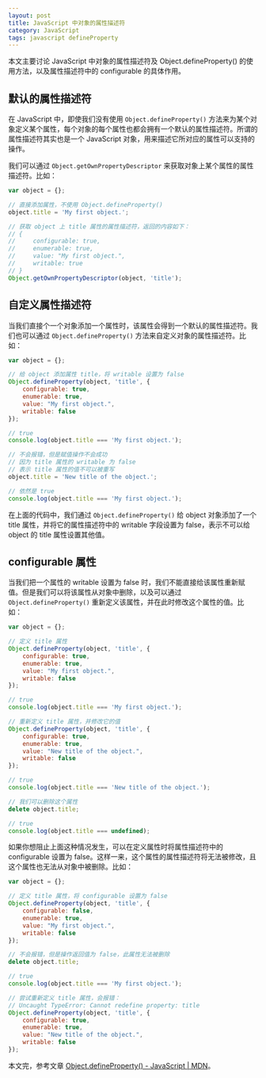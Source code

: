 ```yaml
---
layout: post
title: JavaScript 中对象的属性描述符
category: JavaScript
tags: javascript defineProperty
---
```


本文主要讨论 JavaScript 中对象的属性描述符及 Object.defineProperty() 的使用方法，以及属性描述符中的 configurable 的具体作用。

<!--more-->

## 默认的属性描述符

在 JavaScript 中，即使我们没有使用 `Object.defineProperty()` 方法来为某个对象定义某个属性，每个对象的每个属性也都会拥有一个默认的属性描述符。所谓的属性描述符其实也是一个 JavaScript 对象，用来描述它所对应的属性可以支持的操作。

我们可以通过 `Object.getOwnPropertyDescriptor` 来获取对象上某个属性的属性描述符。比如：

```js
var object = {};

// 直接添加属性，不使用 Object.defineProperty()
object.title = 'My first object.';

// 获取 object 上 title 属性的属性描述符，返回的内容如下：
// {
//     configurable: true,
//     enumerable: true,
//     value: "My first object.",
//     writable: true
// }
Object.getOwnPropertyDescriptor(object, 'title');
```

## 自定义属性描述符

当我们直接个一个对象添加一个属性时，该属性会得到一个默认的属性描述符。我们也可以通过 `Object.defineProperty()` 方法来自定义对象的属性描述符。比如：

```js
var object = {};

// 给 object 添加属性 title，将 writable 设置为 false
Object.defineProperty(object, 'title', {
    configurable: true,
    enumerable: true,
    value: "My first object.",
    writable: false
});

// true
console.log(object.title === 'My first object.');

// 不会报错，但是赋值操作不会成功
// 因为 title 属性的 writable 为 false
// 表示 title 属性的值不可以被重写
object.title = 'New title of the object.';

// 依然是 true
console.log(object.title === 'My first object.');
```

在上面的代码中，我们通过 `Object.defineProperty()` 给 object 对象添加了一个 title 属性，并将它的属性描述符中的 writable 字段设置为 false，表示不可以给 object 的 title 属性设置其他值。

## configurable 属性

当我们把一个属性的 writable 设置为 false 时，我们不能直接给该属性重新赋值。但是我们可以将该属性从对象中删除，以及可以通过 `Object.defineProperty()` 重新定义该属性，并在此时修改这个属性的值。比如：

```js
var object = {};

// 定义 title 属性
Object.defineProperty(object, 'title', {
    configurable: true,
    enumerable: true,
    value: "My first object.",
    writable: false
});

// true
console.log(object.title === 'My first object.');

// 重新定义 title 属性，并修改它的值
Object.defineProperty(object, 'title', {
    configurable: true,
    enumerable: true,
    value: "New title of the object.",
    writable: false
});

// true
console.log(object.title === 'New title of the object.');

// 我们可以删除这个属性
delete object.title;

// true
console.log(object.title === undefined);
```

如果你想阻止上面这种情况发生，可以在定义属性时将属性描述符中的 configurable 设置为 false。这样一来，这个属性的属性描述符将无法被修改，且这个属性也无法从对象中被删除。比如：

```js
var object = {};

// 定义 title 属性，将 configurable 设置为 false
Object.defineProperty(object, 'title', {
    configurable: false,
    enumerable: true,
    value: "My first object.",
    writable: false
});

// 不会报错，但是操作返回值为 false，此属性无法被删除
delete object.title;

// true
console.log(object.title === 'My first object.');

// 尝试重新定义 title 属性，会报错：
// Uncaught TypeError: Cannot redefine property: title
Object.defineProperty(object, 'title', {
    configurable: true,
    enumerable: true,
    value: "New title of the object.",
    writable: false
});
```

本文完，参考文章 [Object.defineProperty() - JavaScript \| MDN](https://developer.mozilla.org/en-US/docs/Web/JavaScript/Reference/Global_Objects/Object/defineProperty)。

